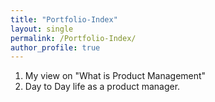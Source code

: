 ```yaml
---
title: "Portfolio-Index"
layout: single
permalink: /Portfolio-Index/
author_profile: true
---
```


1. My view on "What is Product Management"
2. Day to Day life as a product manager.
